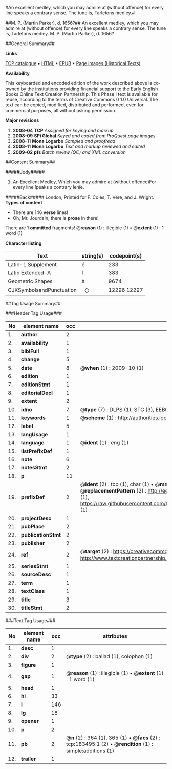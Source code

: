 #An excellent medley, which you may admire at (without offence) for every line speaks a contrary sense. The tune is, Tarletons medley.#

##M. P. (Martin Parker), d. 1656?##
An excellent medley, which you may admire at (without offence) for every line speaks a contrary sense. The tune is, Tarletons medley.
M. P. (Martin Parker), d. 1656?

##General Summary##

**Links**

[TCP catalogue](http://www.ota.ox.ac.uk/tcp/)  • 
[HTML](http://tei.it.ox.ac.uk/tcp/Texts-HTML/free/B04/B04895.html)  • 
[EPUB](http://tei.it.ox.ac.uk/tcp/Texts-EPUB/free/B04/B04895.epub) • 
[Page images (Historical Texts)](https://data.historicaltexts.jisc.ac.uk/view?pubId=eebo-99887123e&pageId=eebo-99887123e-183495-1)

**Availability**

This keyboarded and encoded edition of the
	       work described above is co-owned by the institutions
	       providing financial support to the Early English Books
	       Online Text Creation Partnership. This Phase I text is
	       available for reuse, according to the terms of Creative
	       Commons 0 1.0 Universal. The text can be copied,
	       modified, distributed and performed, even for
	       commercial purposes, all without asking permission.

**Major revisions**

1. __2008-04__ __TCP__ *Assigned for keying and markup*
1. __2008-09__ __SPi Global__ *Keyed and coded from ProQuest page images*
1. __2008-11__ __Mona Logarbo__ *Sampled and proofread*
1. __2008-11__ __Mona Logarbo__ *Text and markup reviewed and edited*
1. __2009-02__ __pfs__ *Batch review (QC) and XML conversion*

##Content Summary##

#####Body#####

1. An Excellent Medley,
Which you may admire at (without offence)For every line ſpeaks a contrary ſenſe.

#####Back#####
London, Printed for F. Coles, T. Vere, and J. Wright.
**Types of content**

  * There are 146 **verse** lines!
  * Oh, Mr. Jourdain, there is **prose** in there!

There are 1 **ommitted** fragments! 
 @__reason__ (1) : illegible (1)  •  @__extent__ (1) : 1 word (1)

**Character listing**


|Text|string(s)|codepoint(s)|
|---|---|---|
|Latin-1 Supplement|é|233|
|Latin Extended-A|ſ|383|
|Geometric Shapes|◊|9674|
|CJKSymbolsandPunctuation|〈〉|12296 12297|

##Tag Usage Summary##

###Header Tag Usage###

|No|element name|occ|attributes|
|---|---|---|---|
|1.|__author__|2||
|2.|__availability__|1||
|3.|__biblFull__|1||
|4.|__change__|5||
|5.|__date__|8| @__when__ (1) : 2009-10 (1)|
|6.|__edition__|1||
|7.|__editionStmt__|1||
|8.|__editorialDecl__|1||
|9.|__extent__|2||
|10.|__idno__|7| @__type__ (7) : DLPS (1), STC (3), EEBO-CITATION (1), PROQUEST (1), VID (1)|
|11.|__keywords__|1| @__scheme__ (1) : http://authorities.loc.gov/ (1)|
|12.|__label__|5||
|13.|__langUsage__|1||
|14.|__language__|1| @__ident__ (1) : eng (1)|
|15.|__listPrefixDef__|1||
|16.|__note__|6||
|17.|__notesStmt__|2||
|18.|__p__|11||
|19.|__prefixDef__|2| @__ident__ (2) : tcp (1), char (1)  •  @__matchPattern__ (2) : ([0-9\-]+):([0-9IVX]+) (1), (.+) (1)  •  @__replacementPattern__ (2) : http://eebo.chadwyck.com/downloadtiff?vid=$1&page=$2 (1), https://raw.githubusercontent.com/textcreationpartnership/Texts/master/tcpchars.xml#$1 (1)|
|20.|__projectDesc__|1||
|21.|__pubPlace__|2||
|22.|__publicationStmt__|2||
|23.|__publisher__|2||
|24.|__ref__|2| @__target__ (2) : https://creativecommons.org/publicdomain/zero/1.0/ (1), http://www.textcreationpartnership.org/docs/. (1)|
|25.|__seriesStmt__|1||
|26.|__sourceDesc__|1||
|27.|__term__|1||
|28.|__textClass__|1||
|29.|__title__|3||
|30.|__titleStmt__|2||


###Text Tag Usage###

|No|element name|occ|attributes|
|---|---|---|---|
|1.|__desc__|1||
|2.|__div__|2| @__type__ (2) : ballad (1), colophon (1)|
|3.|__figure__|1||
|4.|__gap__|1| @__reason__ (1) : illegible (1)  •  @__extent__ (1) : 1 word (1)|
|5.|__head__|1||
|6.|__hi__|33||
|7.|__l__|146||
|8.|__lg__|18||
|9.|__opener__|1||
|10.|__p__|2||
|11.|__pb__|2| @__n__ (2) : 364 (1), 365 (1)  •  @__facs__ (2) : tcp:183495:1 (2)  •  @__rendition__ (1) : simple:additions (1)|
|12.|__trailer__|1||
